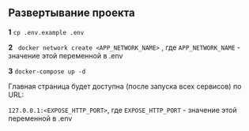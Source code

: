 ## Развертывание проекта

**1** `cp .env.example .env`

**2** ` docker network create <APP_NETWORK_NAME>` , где `APP_NETWORK_NAME` - значение этой переменной в .env

**3** `docker-compose up -d`

Главная страница будет доступна (после запуска всех сервисов) по URL:

`127.0.0.1:<EXPOSE_HTTP_PORT>`, где `EXPOSE_HTTP_PORT` - значение этой переменной в .env
